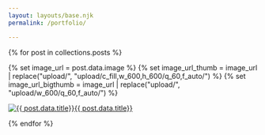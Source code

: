 ```yaml
---
layout: layouts/base.njk
permalink: /portfolio/

---
```


<div class="grid-portfolio">

{% for post in collections.posts %}
  
{% set image_url = post.data.image %}
{% set image_url_thumb = image_url | replace("upload/", "upload/c_fill,w_600,h_600/q_60,f_auto/") %}
{% set image_url_bigthumb = image_url | replace("upload/", "upload/w_600/q_60,f_auto/") %}
  
<div class="grid-portfolio-cell {% if post.data.big_image == true %}grid-portfolio-cell-large{% endif %}">
<a class="main-link" href="{{post.url}}"><img class="grid-image-cover{% if post.data.big_image == true %}-large{% endif %}" loading="lazy" src="{% if post.data.big_image == true %}{{ image_url_bigthumb }}{% else %}{{ image_url_thumb }}{% endif %}" alt="{{ post.data.title}}"><span class="grid-portfolio-link-text-hidden">{{ post.data.title}}</span></a>
</div>

{% endfor %}
     
</div>